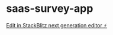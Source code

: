# saas-survey-app

[Edit in StackBlitz next generation editor ⚡️](https://stackblitz.com/~/github.com/prosperinweb/saas-survey-app)